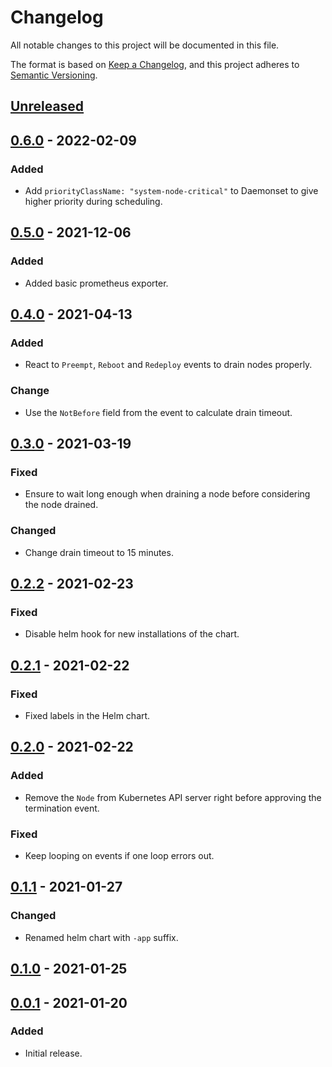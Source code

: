 # Changelog

All notable changes to this project will be documented in this file.

The format is based on [Keep a Changelog](https://keepachangelog.com/en/1.0.0/),
and this project adheres to [Semantic Versioning](https://semver.org/spec/v2.0.0.html).

## [Unreleased]

## [0.6.0] - 2022-02-09

### Added

- Add `priorityClassName: "system-node-critical"` to Daemonset to give higher priority during scheduling.

## [0.5.0] - 2021-12-06

### Added

- Added basic prometheus exporter.

## [0.4.0] - 2021-04-13

### Added

- React to `Preempt`, `Reboot` and `Redeploy` events to drain nodes properly.

### Change

- Use the `NotBefore` field from the event to calculate drain timeout.

## [0.3.0] - 2021-03-19

### Fixed

- Ensure to wait long enough when draining a node before considering the node drained.

### Changed

- Change drain timeout to 15 minutes.

## [0.2.2] - 2021-02-23

### Fixed

- Disable helm hook for new installations of the chart.

## [0.2.1] - 2021-02-22

### Fixed

- Fixed labels in the Helm chart.

## [0.2.0] - 2021-02-22

### Added

- Remove the `Node` from Kubernetes API server right before approving the termination event.

### Fixed

- Keep looping on events if one loop errors out.

## [0.1.1] - 2021-01-27

### Changed

- Renamed helm chart with `-app` suffix.

## [0.1.0] - 2021-01-25

## [0.0.1] - 2021-01-20

### Added

- Initial release.

[Unreleased]: https://github.com/giantswarm/giantswarm/compare/v0.6.0...HEAD
[0.6.0]: https://github.com/giantswarm/giantswarm/compare/v0.5.0...v0.6.0
[0.5.0]: https://github.com/giantswarm/azure-scheduled-events/compare/v0.4.0...v0.5.0
[0.4.0]: https://github.com/giantswarm/azure-scheduled-events/compare/v0.3.0...v0.4.0
[0.3.0]: https://github.com/giantswarm/azure-scheduled-events/compare/v0.2.2...v0.3.0
[0.2.2]: https://github.com/giantswarm/azure-scheduled-events/compare/v0.2.1...v0.2.2
[0.2.1]: https://github.com/giantswarm/azure-scheduled-events/compare/v0.2.0...v0.2.1
[0.2.0]: https://github.com/giantswarm/azure-scheduled-events/compare/v0.1.1...v0.2.0
[0.1.1]: https://github.com/giantswarm/azure-scheduled-events/compare/v0.1.0...v0.1.1
[0.1.0]: https://github.com/giantswarm/azure-scheduled-events/compare/v0.0.1...v0.1.0
[0.0.1]: https://github.com/giantswarm/azure-operator/releases/tag/v0.0.1
